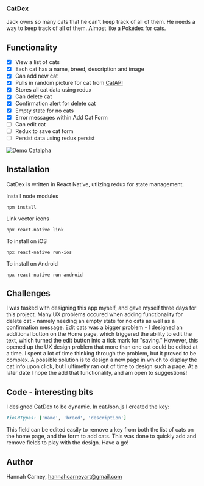 ### CatDex
Jack owns so many cats that he can't keep track of all of them. He needs a way to keep track of all of them. Almost like a Pokédex for cats.


## Functionality

- [x] View a list of cats
- [x] Each cat has a name, breed, description and image
- [x] Can add new cat
- [x] Pulls in random picture for cat from [CatAPI](https://thecatapi.com/)
- [x] Stores all cat data using redux
- [x] Can delete cat
- [x] Confirmation alert for delete cat
- [x] Empty state for no cats
- [x] Error messages within Add Cat Form
- [ ] Can edit cat
- [ ] Redux to save cat form
- [ ] Persist data using redux persist

[![Demo Catalpha](https://media.giphy.com/media/dWsN2abs3C5Un0bA4b/giphy.gif)](https://www.youtube.com/watch?v=pKzez4-whqY&feature=youtu.be)


## Installation

CatDex is written in React Native, utlizing redux for state management.

Install node modules

```
npm install
```

Link vector icons

```
npx react-native link
```

To install on iOS

```
npx react-native run-ios
```

To install on Android 

```
npx react-native run-android 
```

## Challenges

I was tasked with designing this app myself, and gave myself three days for this project. Many UX problems occured when adding functionality for delete cat - namely needing an empty state for no cats as well as a confirmation message. Edit cats was a bigger problem - I designed an additional button on the Home page, which triggered the ability to edit the text, which turned the edit button into a tick mark for "saving." However, this opened up the UX design problem that more than one cat could be edited at a time. I spent a lot of time thinking through the problem, but it proved to be complex. A possible solution is to design a new page in which to display the cat info upon click, but I ultimetly ran out of time to design such a page. At a later date I hope the add that functionality, and am open to suggestions!

## Code - interesting bits

I designed CatDex to be dynamic. In catJson.js I created the key:
```ruby
fieldTypes: ['name', 'breed', 'description']
```
This field can be edited easily to remove a key from both the list of cats on the home page, and the form to add cats. This was done to quickly add and remove fields to play with the design. Have a go!


## Author

Hannah Carney, hannahcarneyart@gmail.com
